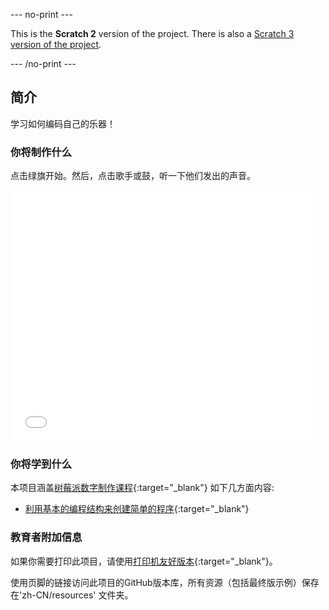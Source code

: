 --- no-print ---

This is the **Scratch 2** version of the project. There is also a [Scratch 3 version of the project](https://projects.raspberrypi.org/zh-CN/projects/rock-band).

--- /no-print ---

## 简介

学习如何编码自己的乐器！

### 你将制作什么

点击绿旗开始。然后，点击歌手或鼓，听一下他们发出的声音。

<div class="scratch-preview">
  <iframe allowtransparency="true" width="485" height="402" src="//scratch.mit.edu/projects/embed/227514913/?autostart=false" frameborder="0"></iframe>
</div>

### 你将学到什么

本项目涵盖[树莓派数字制作课程](https://rpf.io/curriculum){:target="_blank"} 如下几方面内容:

+ [利用基本的编程结构来创建简单的程序](https://www.raspberrypi.org/curriculum/programming/creator){:target="_blank"}

### 教育者附加信息

如果你需要打印此项目，请使用[打印机友好版本](https://projects.raspberrypi.org/zh-CN/projects/rock-band-scratch2/print){:target="_blank"}。

使用页脚的链接访问此项目的GitHub版本库，所有资源（包括最终版示例）保存在'zh-CN/resources' 文件夹。
